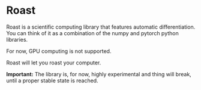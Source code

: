 # Roast

Roast is a scientific computing library that features automatic differentiation.
You can think of it as a combination of the numpy and pytorch python libraries.

For now, GPU computing is not supported.

Roast will let you roast your computer.

**Important:** The library is, for now, highly experimental and thing will break,
until a proper stable state is reached.